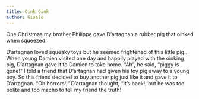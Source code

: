 ```yaml
---
title: Oink Oink
author: Gisele
---
```


One Christmas my brother Philippe gave D’artagnan a rubber pig that oinked when squeezed. 

D’artagnan loved squeaky toys but he seemed frightened of this little pig . When young Damien visited one day and happily played with the oinking pig, D’artagnan gave it to Damien to take home. “Ah”, he said, “piggy is gone!” I told a friend that D’artagnan had given his toy pig away to a young boy. So this friend decided to buy another pig just like it and gave it to D’artagnan. “Oh horrors!,” D’artagnan thought, “It’s back!, but he was too polite and too macho to tell my friend the truth!